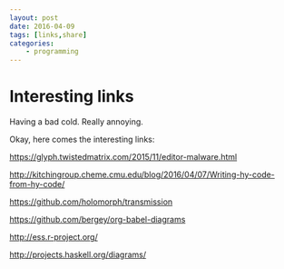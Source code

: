 ```yaml
---
layout: post
date: 2016-04-09
tags: [links,share]
categories:
    - programming
---
```


# Interesting links

Having a bad cold. Really annoying.

Okay, here comes the interesting links:

https://glyph.twistedmatrix.com/2015/11/editor-malware.html

http://kitchingroup.cheme.cmu.edu/blog/2016/04/07/Writing-hy-code-from-hy-code/

https://github.com/holomorph/transmission

https://github.com/bergey/org-babel-diagrams

http://ess.r-project.org/

http://projects.haskell.org/diagrams/
